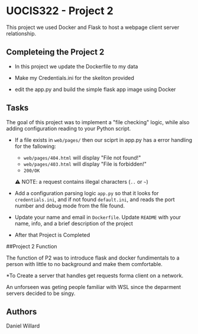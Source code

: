 # UOCIS322 - Project 2 #

This project we used Docker and Flask to host a webpage client server relationship.
  
## Completeing the Project 2

* In this project we update the Dockerfile to my data

* Make my Credentials.ini for the skeliton provided

* edit the app.py and build the simple flask app image using Docker

## Tasks

The goal of this project was to implement a "file checking" logic, while also adding configuration reading to your Python script.

* If a file exists in `web/pages/` then our sciprt in app.py has a error handling for the fallowing:
    * `web/pages/404.html` will display "File not found!"
    * `web/pages/403.html` will display "File is forbidden!"
    * `200/OK`

    ⚠️ NOTE: a request contains illegal characters (`..` or `~`)

* Add a configuration parsing logic `app.py` so that it looks for `credentials.ini`, and if not found `default.ini`, and reads the port number and debug mode from the file found.

* Update your name and email in `Dockerfile`. Update `README` with your name, info, and a brief description of the project 

* After that Project is Completed

##Project 2 Function

The function of P2 was to introduce flask and docker fundimentals to a person with little to no background and make them comfortable.

*To Create a server that handles get requests forma client on a network.
 
An unforseen was geting people familiar with WSL since the deparment servers decided to be singy. 



## Authors

Daniel Willard
